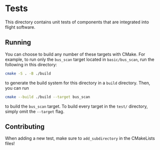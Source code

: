 # Tests

This directory contains unit tests of components that are integrated into flight software.

## Running

You can choose to build any number of these targets with CMake. For example, to run only the ```bus_scan``` target located in ```basic/bus_scan```, run the following in this directory:

```zsh
cmake -S . -B ./build
```
to generate the build system for this directory in a ```build``` directory. Then, you can run

```zsh
cmake --build ./build --target bus_scan
```
to build the ```bus_scan``` target. To build every target in the ```test/``` directory, simply omit the ```--target``` flag.

## Contributing

When adding a new test, make sure to ```add_subdirectory``` in the CMakeLists files!
